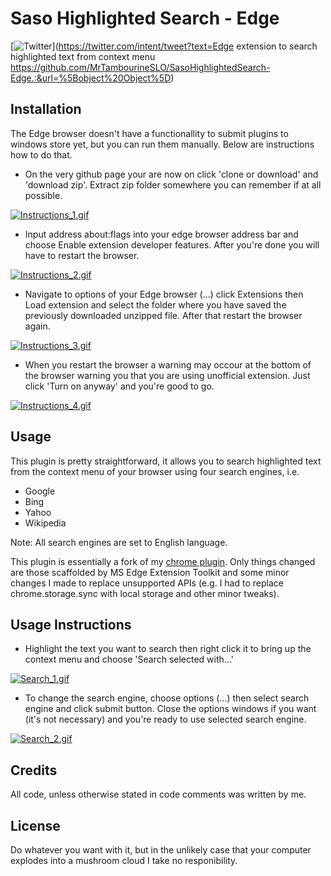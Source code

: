 # Saso Highlighted Search - Edge
[![Twitter](https://img.shields.io/twitter/url/https/github.com/MrTambourineSLO/SasoHighlightedSearch-Edge.svg?style=social)](https://twitter.com/intent/tweet?text=Edge extension to search highlighted text from context menu https://github.com/MrTambourineSLO/SasoHighlightedSearch-Edge.:&url=%5Bobject%20Object%5D)
## Installation
The Edge browser doesn't have a functionallity to submit plugins to windows store yet, but you can run them manually. Below are instructions how to do that.

- On the very github page your are now on click 'clone or download' and 'download zip'. Extract zip folder somewhere you can remember
if at all possible.

[![Instructions_1.gif](http://gifyu.com/images/Instructions_1.gif)](http://gifyu.com/image/O4b)

- Input address about:flags into your edge browser address bar and choose Enable extension developer features. After you're done you
will have to restart the browser.

[![Instructions_2.gif](http://gifyu.com/images/Instructions_2.gif)](http://gifyu.com/image/O42)

- Navigate to options of your Edge browser (...) click Extensions then Load extension and select the folder where you have saved the previously downloaded unzipped file. After that restart the browser again.

[![Instructions_3.gif](http://gifyu.com/images/Instructions_3.gif)](http://gifyu.com/image/O4S)

- When you restart the browser a warning may occour at the bottom of the browser warning you that you are using unofficial extension. Just click 'Turn on anyway' and you're good to go.

[![Instructions_4.gif](http://gifyu.com/images/Instructions_4.gif)](http://gifyu.com/image/O4v)











## Usage
This plugin is pretty straightforward, it allows you to search highlighted text from the context menu of your browser using four search
engines, i.e.
- Google
- Bing
- Yahoo
- Wikipedia

Note: All search engines are set to English language.

This plugin is essentially a fork of my [chrome plugin](https://github.com/MrTambourineSLO/SasoHighlightedSearch). Only things changed are those scaffolded by MS Edge Extension Toolkit and some minor changes I made to replace unsupported APIs (e.g. I had to replace chrome.storage.sync with local storage and other minor tweaks).

## Usage Instructions
- Highlight the text you want to search then right click it to bring up the context menu and choose 'Search selected with...'

[![Search_1.gif](http://gifyu.com/images/Search_1.gif)](http://gifyu.com/image/O4j)

- To change the search engine, choose options (...) then select search engine and click submit button. Close the options windows if you want (it's not necessary) and you're ready to use selected search engine.

[![Search_2.gif](http://gifyu.com/images/Search_2.gif)](http://gifyu.com/image/O4i)


## Credits
All code, unless otherwise stated in code comments was written by me.

## License
Do whatever you want with it, but in the unlikely case that your computer explodes into a mushroom cloud I take no responibility.


